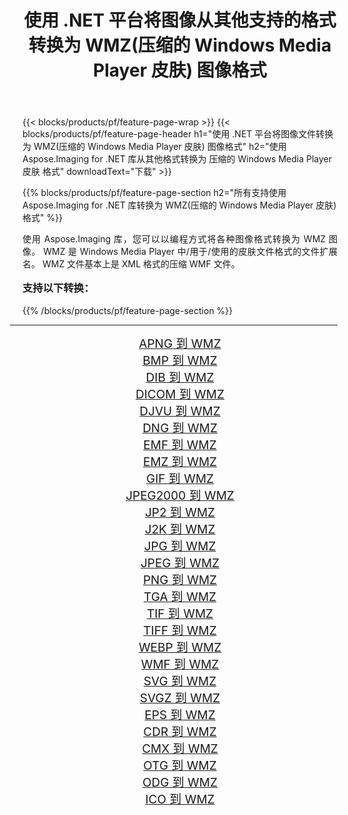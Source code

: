 ﻿---
title: 使用 .NET 平台将图像从其他支持的格式转换为 WMZ(压缩的 Windows Media Player 皮肤) 图像格式 
weight: 3920
url: /zh-hans/net/conversion/to/wmz/ 
lang: zh-hans
langdirlevel: 2
locales: zh-hans,ja,it,ru,de,es,fr,nl,id,lt,pl,pt,vi,tr,ko,zh-hant,ar,hi,th,sv,cs,uk,he
description: 使用 Aspose.Imaging for .NET 库可以轻松地将其他支持的图像格式转换为 WMZ(压缩的 Windows Media Player 皮肤)
---

{{< blocks/products/pf/feature-page-wrap >}}
{{< blocks/products/pf/feature-page-header h1="使用 .NET 平台将图像文件转换为 WMZ(压缩的 Windows Media Player 皮肤) 图像格式" h2="使用 Aspose.Imaging for .NET 库从其他格式转换为 压缩的 Windows Media Player 皮肤 格式" downloadText="下载" >}}


{{% blocks/products/pf/feature-page-section  h2="所有支持使用 Aspose.Imaging for .NET 库转换为 WMZ(压缩的 Windows Media Player 皮肤) 格式" %}}
<p align=justify>使用 Aspose.Imaging 库，您可以以编程方式将各种图像格式转换为 WMZ 图像。 WMZ 是 Windows Media Player 中/用于/使用的皮肤文件格式的文件扩展名。 WMZ 文件基本上是 XML 格式的压缩 WMF 文件。</p>
<h3 style="margin-top:16px;">
支持以下转换：
</h3>
{{% /blocks/products/pf/feature-page-section %}}
<div class="container-fluid productfamilypage bg-gray">
    <div class="convertypes bg-gray agp-content section">
        <div class="container">
		<hr style="margin-left:-20px;"/>
		<div class="row other-converters" style="gap: 10px;font-size: 19px;text-align:center;">
		    <div class='col-md-3 other-converter remove-lp remove-rp'><a href="/imaging/zh-hans/net/conversion/apng-to-wmz/" style="padding:15px;">APNG 到 WMZ</a></div>
<div class='col-md-3 other-converter remove-lp remove-rp'><a href="/imaging/zh-hans/net/conversion/bmp-to-wmz/" style="padding:15px;">BMP 到 WMZ</a></div>
<div class='col-md-3 other-converter remove-lp remove-rp'><a href="/imaging/zh-hans/net/conversion/dib-to-wmz/" style="padding:15px;">DIB 到 WMZ</a></div>
<div class='col-md-3 other-converter remove-lp remove-rp'><a href="/imaging/zh-hans/net/conversion/dicom-to-wmz/" style="padding:15px;">DICOM 到 WMZ</a></div>
<div class='col-md-3 other-converter remove-lp remove-rp'><a href="/imaging/zh-hans/net/conversion/djvu-to-wmz/" style="padding:15px;">DJVU 到 WMZ</a></div>
<div class='col-md-3 other-converter remove-lp remove-rp'><a href="/imaging/zh-hans/net/conversion/dng-to-wmz/" style="padding:15px;">DNG 到 WMZ</a></div>
<div class='col-md-3 other-converter remove-lp remove-rp'><a href="/imaging/zh-hans/net/conversion/emf-to-wmz/" style="padding:15px;">EMF 到 WMZ</a></div>
<div class='col-md-3 other-converter remove-lp remove-rp'><a href="/imaging/zh-hans/net/conversion/emz-to-wmz/" style="padding:15px;">EMZ 到 WMZ</a></div>
<div class='col-md-3 other-converter remove-lp remove-rp'><a href="/imaging/zh-hans/net/conversion/gif-to-wmz/" style="padding:15px;">GIF 到 WMZ</a></div>
<div class='col-md-3 other-converter remove-lp remove-rp'><a href="/imaging/zh-hans/net/conversion/jpeg2000-to-wmz/" style="padding:15px;">JPEG2000 到 WMZ</a></div>
<div class='col-md-3 other-converter remove-lp remove-rp'><a href="/imaging/zh-hans/net/conversion/jp2-to-wmz/" style="padding:15px;">JP2 到 WMZ</a></div>
<div class='col-md-3 other-converter remove-lp remove-rp'><a href="/imaging/zh-hans/net/conversion/j2k-to-wmz/" style="padding:15px;">J2K 到 WMZ</a></div>
<div class='col-md-3 other-converter remove-lp remove-rp'><a href="/imaging/zh-hans/net/conversion/jpg-to-wmz/" style="padding:15px;">JPG 到 WMZ</a></div>
<div class='col-md-3 other-converter remove-lp remove-rp'><a href="/imaging/zh-hans/net/conversion/jpeg-to-wmz/" style="padding:15px;">JPEG 到 WMZ</a></div>
<div class='col-md-3 other-converter remove-lp remove-rp'><a href="/imaging/zh-hans/net/conversion/png-to-wmz/" style="padding:15px;">PNG 到 WMZ</a></div>
<div class='col-md-3 other-converter remove-lp remove-rp'><a href="/imaging/zh-hans/net/conversion/tga-to-wmz/" style="padding:15px;">TGA 到 WMZ</a></div>
<div class='col-md-3 other-converter remove-lp remove-rp'><a href="/imaging/zh-hans/net/conversion/tif-to-wmz/" style="padding:15px;">TIF 到 WMZ</a></div>
<div class='col-md-3 other-converter remove-lp remove-rp'><a href="/imaging/zh-hans/net/conversion/tiff-to-wmz/" style="padding:15px;">TIFF 到 WMZ</a></div>
<div class='col-md-3 other-converter remove-lp remove-rp'><a href="/imaging/zh-hans/net/conversion/webp-to-wmz/" style="padding:15px;">WEBP 到 WMZ</a></div>
<div class='col-md-3 other-converter remove-lp remove-rp'><a href="/imaging/zh-hans/net/conversion/wmf-to-wmz/" style="padding:15px;">WMF 到 WMZ</a></div>
<div class='col-md-3 other-converter remove-lp remove-rp'><a href="/imaging/zh-hans/net/conversion/svg-to-wmz/" style="padding:15px;">SVG 到 WMZ</a></div>
<div class='col-md-3 other-converter remove-lp remove-rp'><a href="/imaging/zh-hans/net/conversion/svgz-to-wmz/" style="padding:15px;">SVGZ 到 WMZ</a></div>
<div class='col-md-3 other-converter remove-lp remove-rp'><a href="/imaging/zh-hans/net/conversion/eps-to-wmz/" style="padding:15px;">EPS 到 WMZ</a></div>
<div class='col-md-3 other-converter remove-lp remove-rp'><a href="/imaging/zh-hans/net/conversion/cdr-to-wmz/" style="padding:15px;">CDR 到 WMZ</a></div>
<div class='col-md-3 other-converter remove-lp remove-rp'><a href="/imaging/zh-hans/net/conversion/cmx-to-wmz/" style="padding:15px;">CMX 到 WMZ</a></div>
<div class='col-md-3 other-converter remove-lp remove-rp'><a href="/imaging/zh-hans/net/conversion/otg-to-wmz/" style="padding:15px;">OTG 到 WMZ</a></div>
<div class='col-md-3 other-converter remove-lp remove-rp'><a href="/imaging/zh-hans/net/conversion/odg-to-wmz/" style="padding:15px;">ODG 到 WMZ</a></div>
<div class='col-md-3 other-converter remove-lp remove-rp'><a href="/imaging/zh-hans/net/conversion/ico-to-wmz/" style="padding:15px;">ICO 到 WMZ</a></div>
                </div>
        </div>
    </div>
</div>
<br/>

